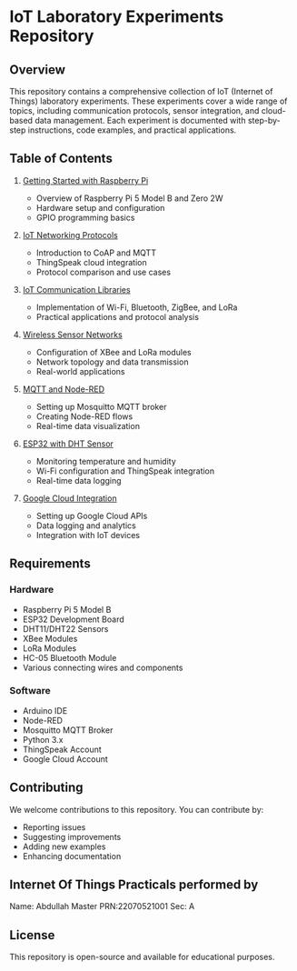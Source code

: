 # IoT Laboratory Experiments Repository

## Overview
This repository contains a comprehensive collection of IoT (Internet of Things) laboratory experiments. These experiments cover a wide range of topics, including communication protocols, sensor integration, and cloud-based data management. Each experiment is documented with step-by-step instructions, code examples, and practical applications.

## Table of Contents

1. [Getting Started with Raspberry Pi](./Raspberry_Pi.md)
   - Overview of Raspberry Pi 5 Model B and Zero 2W
   - Hardware setup and configuration
   - GPIO programming basics

2. [IoT Networking Protocols](./Protocol_CoAP_MQTT.md)
   - Introduction to CoAP and MQTT
   - ThingSpeak cloud integration
   - Protocol comparison and use cases

3. [IoT Communication Libraries](./IOT_PROTOCOL_3.md)
   - Implementation of Wi-Fi, Bluetooth, ZigBee, and LoRa
   - Practical applications and protocol analysis

4. [Wireless Sensor Networks](./Xbee_LoRa.md)
   - Configuration of XBee and LoRa modules
   - Network topology and data transmission
   - Real-world applications

5. [MQTT and Node-RED](./MQTT%20%26%20NODE%20RED%20%28EXP%205-6%29.md)
   - Setting up Mosquitto MQTT broker
   - Creating Node-RED flows
   - Real-time data visualization

6. [ESP32 with DHT Sensor](./ESP32_DHT.md)
   - Monitoring temperature and humidity
   - Wi-Fi configuration and ThingSpeak integration
   - Real-time data logging

7. [Google Cloud Integration](./GoogleCloud.md)
   - Setting up Google Cloud APIs
   - Data logging and analytics
   - Integration with IoT devices

## Requirements

### Hardware
- Raspberry Pi 5 Model B
- ESP32 Development Board
- DHT11/DHT22 Sensors
- XBee Modules
- LoRa Modules
- HC-05 Bluetooth Module
- Various connecting wires and components

### Software
- Arduino IDE
- Node-RED
- Mosquitto MQTT Broker
- Python 3.x
- ThingSpeak Account
- Google Cloud Account

## Contributing
We welcome contributions to this repository. You can contribute by:
- Reporting issues
- Suggesting improvements
- Adding new examples
- Enhancing documentation

## Internet Of Things Practicals performed by
Name: Abdullah Master
PRN:22070521001
Sec: A


## License
This repository is open-source and available for educational purposes.
